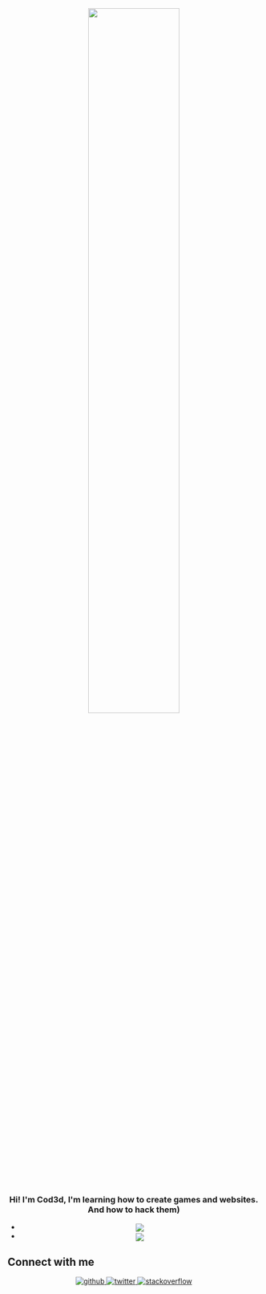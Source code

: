 <div align="center">
<img src="https://rishavanand.github.io/static/images/greetings.gif" align="center" style="width: 60%" />
</div>  
  

### <div align="center">Hi! I'm Cod3d, I'm learning how to create games and websites. And how to hack them)</div>  
  

<div align="center">
<ul display="flex" list-style="none">
<li><img src="https://github-readme-stats.vercel.app/api?username=cod3ddot&show_icons=true&" align="center" /></li>
<li><img src="https://github-readme-stats.vercel.app/api?username=cod3ddot&show_icons=true&" align="center" /></li>
</ul>
</div>  

## Connect with me  
<div align="center">
<a href="https://github.com/cod3ddot" target="_blank">
<img src=https://img.shields.io/badge/github-%2324292e.svg?&style=for-the-badge&logo=github&logoColor=white alt=github style="margin-bottom: 5px;" />
</a>
<a href="https://twitter.com/cod3d3" target="_blank">
<img src=https://img.shields.io/badge/twitter-%2300acee.svg?&style=for-the-badge&logo=twitter&logoColor=white alt=twitter style="margin-bottom: 5px;" />
</a>
<a href="https://stackoverflow.com/users/12943120" target="_blank">
<img src=https://img.shields.io/badge/stackoverflow-%23F28032.svg?&style=for-the-badge&logo=stackoverflow&logoColor=white alt=stackoverflow style="margin-bottom: 5px;" />
</a>  
</div>  
